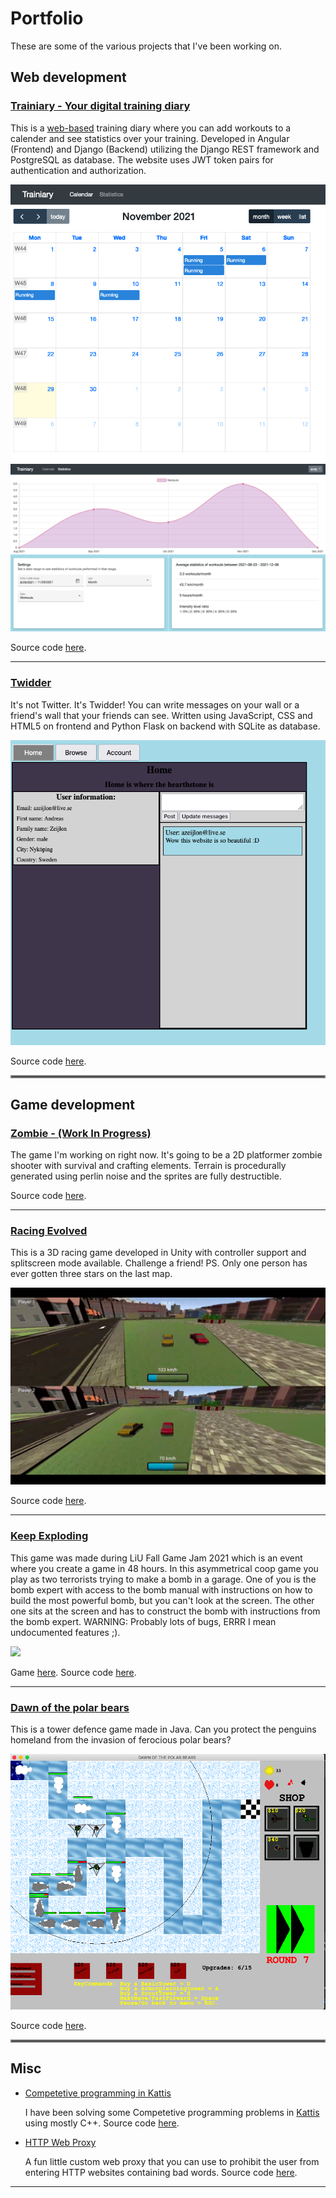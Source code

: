 # Portfolio
These are some of the various projects that I've been working on.

## Web development

### [Trainiary - Your digital training diary](https://trainiary.herokuapp.com) 

This is a [web-based](https://trainiary.herokuapp.com) training diary where you can add workouts to a calender and see statistics over your training. Developed in Angular (Frontend) and Django (Backend) utilizing the Django REST framework and PostgreSQL as database. The website uses JWT token pairs for authentication and authorization.

<img src="images/trainiary-calendar.png?raw=true"/>
<img src="images/trainiary-statistics.png?raw=true"/>

Source code [here](https://github.com/AndreasZeijlon/Trainiary).

---

### [Twidder](https://github.com/AndreasZeijlon/Twidder)

It's not Twitter. It's Twidder! You can write messages on your wall or a friend's wall that your friends can see. Written using JavaScript, CSS and HTML5 on frontend and Python Flask on backend with SQLite as database.

<img src="images/twidder.png?raw=true"/>

Source code [here](https://github.com/AndreasZeijlon/Twidder).

<hr style="border:2px solid gray">

## Game development

### [Zombie - (Work In Progress)](https://github.com/AndreasZeijlon/Zombie)

The game I'm working on right now. It's going to be a 2D platformer zombie shooter with survival and crafting elements. Terrain is procedurally generated using perlin noise and the sprites are fully destructible.

Source code [here](https://github.com/AndreasZeijlon/Zombie).

---

### [Racing Evolved](https://github.com/AndreasZeijlon/RacingEvolved)

This is a 3D racing game developed in Unity with controller support and splitscreen mode available. Challenge a friend! PS. Only one person has ever gotten three stars on the last map.

<img src="images/racingevolvedsplitscreen.png?raw=true"/>


Source code [here](https://github.com/AndreasZeijlon/RacingEvolved).

---

### [Keep Exploding](https://andreaszeijlon.itch.io/keep-exploding-v2)

This game was made during LiU Fall Game Jam 2021 which is an event where you create a game in 48 hours. In this asymmetrical coop game you play as two terrorists trying to make a bomb in a garage. One of you is the bomb expert with access to the bomb manual with instructions on how to build the most powerful bomb, but you can't look at the screen. The other one sits at the screen and has to construct the bomb with instructions from the bomb expert. WARNING: Probably lots of bugs, ERRR I mean undocumented features ;).

<img src="images/keepexploding.png?raw=true"/>

Game [here](https://andreaszeijlon.itch.io/keep-exploding-v2).
Source code [here](https://github.com/AndreasZeijlon/KeepExploding).

---

### [Dawn of the polar bears](https://github.com/AndreasZeijlon/DawnOfThePolarBears)

This is a tower defence game made in Java. Can you protect the penguins homeland from the invasion of ferocious polar bears?

<img src="images/dawnofthepolarbears.png?raw=true"/>


Source code [here](https://github.com/AndreasZeijlon/DawnOfThePolarBears).

<hr style="border:2px solid gray">

## Misc
- [Competetive programming in Kattis](https://open.kattis.com/)

    I have been solving some Competetive programming problems in [Kattis](https://open.kattis.com/) using mostly C++. Source code [here](https://github.com/AndreasZeijlon/KattisProblems).

- [HTTP Web Proxy](https://github.com/AndreasZeijlon/HTTP-Proxy)

    A fun little custom web proxy that you can use to prohibit the user from entering HTTP websites containing bad words. Source code [here](https://github.com/AndreasZeijlon/HTTP-Proxy).

---